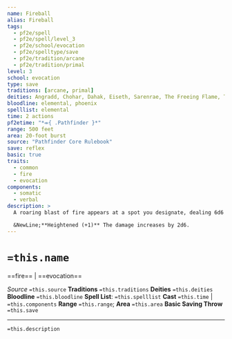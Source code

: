 ```yaml
---
name: Fireball
alias: Fireball
tags:
  - pf2e/spell
  - pf2e/spell/level_3
  - pf2e/school/evocation
  - pf2e/spelltype/save
  - pf2e/tradition/arcane
  - pf2e/tradition/primal
level: 3
school: evocation
type: save
traditions: [arcane, primal]
deities: Angradd, Chohar, Dahak, Eiseth, Sarenrae, The Freeing Flame, The Prismatic Ray, Walkena
bloodline: elemental, phoenix
spelllist: elemental
time: 2 actions
pf2etime: "*⬺{ .Pathfinder }*"
range: 500 feet
area: 20-foot burst
source: "Pathfinder Core Rulebook"
save: reflex
basic: true
traits:
  - common
  - fire
  - evocation
components:
  - somatic
  - verbal
description: >
  A roaring blast of fire appears at a spot you designate, dealing 6d6 fire damage.

  &NewLine;**Heightened (+1)** The damage increases by 2d6.
---
```

# `=this.name`
==fire== | ==evocation==

*Source* `=this.source`
**Traditions** `=this.traditions`
**Deities** `=this.deities`
**Bloodline** `=this.bloodline`
**Spell List**: `=this.spelllist`
**Cast** `=this.time` | `=this.components`
**Range** `=this.range`; **Area** `=this.area`
**Basic Saving Throw** `=this.save`

***
`=this.description`